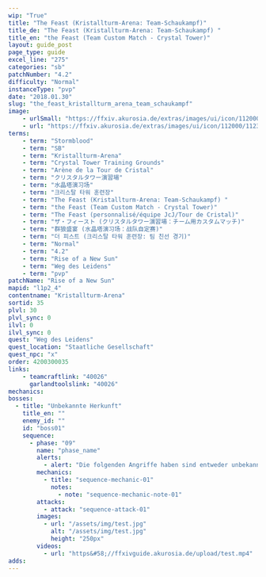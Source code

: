 ```yaml
---
wip: "True"
title: "The Feast (Kristallturm-Arena: Team-Schaukampf)"
title_de: "The Feast (Kristallturm-Arena: Team-Schaukampf) "
title_en: "the Feast (Team Custom Match - Crystal Tower)"
layout: guide_post
page_type: guide
excel_line: "275"
categories: "sb"
patchNumber: "4.2"
difficulty: "Normal"
instanceType: "pvp"
date: "2018.01.30"
slug: "the_feast_kristallturm_arena_team_schaukampf"
image:
    - urlSmall: "https://ffxiv.akurosia.de/extras/images/ui/icon/112000/112309_hr1.png"
    - url: "https://ffxiv.akurosia.de/extras/images/ui/icon/112000/112309_hr1.png"
terms:
    - term: "Stormblood"
    - term: "SB"
    - term: "Kristallturm-Arena"
    - term: "Crystal Tower Training Grounds"
    - term: "Arène de la Tour de Cristal"
    - term: "クリスタルタワー演習場"
    - term: "水晶塔演习场"
    - term: "크리스탈 타워 훈련장"
    - term: "The Feast (Kristallturm-Arena: Team-Schaukampf) "
    - term: "the Feast (Team Custom Match - Crystal Tower)"
    - term: "The Feast (personnalisé/équipe JcJ/Tour de Cristal)"
    - term: "ザ・フィースト (クリスタルタワー演習場：チーム用カスタムマッチ)"
    - term: "群狼盛宴 (水晶塔演习场：战队自定赛)"
    - term: "더 피스트 (크리스탈 타워 훈련장: 팀 친선 경기)"
    - term: "Normal"
    - term: "4.2"
    - term: "Rise of a New Sun"
    - term: "Weg des Leidens"
    - term: "pvp"
patchName: "Rise of a New Sun"
mapid: "l1p2_4"
contentname: "Kristallturm-Arena"
sortid: 35
plvl: 30
plvl_sync: 0
ilvl: 0
ilvl_sync: 0
quest: "Weg des Leidens"
quest_location: "Staatliche Gesellschaft"
quest_npc: "x"
order: 4200300035
links:
    - teamcraftlink: "40026"
      garlandtoolslink: "40026"
mechanics:
bosses:
  - title: "Unbekannte Herkunft"
    title_en: ""
    enemy_id: ""
    id: "boss01"
    sequence:
      - phase: "09"
        name: "phase_name"
        alerts:
          - alert: "Die folgenden Angriffe haben sind entweder unbekannt oder haben keine klare Herkunft"
        mechanics:
          - title: "sequence-mechanic-01"
            notes:
              - note: "sequence-mechanic-note-01"
        attacks:
          - attack: "sequence-attack-01"
        images:
          - url: "/assets/img/test.jpg"
            alt: "/assets/img/test.jpg"
            height: "250px"
        videos:
          - url: "https&#58;//ffxivguide.akurosia.de/upload/test.mp4"
adds:
---
```

